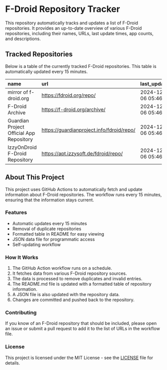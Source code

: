 # F-Droid Repository Tracker

This repository automatically tracks and updates a list of F-Droid repositories. It provides an up-to-date overview of various F-Droid repositories, including their names, URLs, last update times, app counts, and descriptions.

## Tracked Repositories

Below is a table of the currently tracked F-Droid repositories. This table is automatically updated every 15 minutes.

<!-- START_FDROID_REPO_TABLE -->

| name                                     | url                                       | last_updated        |   app_count | description   |
|:-----------------------------------------|:------------------------------------------|:--------------------|------------:|:--------------|
| mirror of f-droid.org                    | https://fdroid.org/repo/                  | 2024-12-06 05:46:28 |           0 | N/A           |
| F-Droid Archive                          | https://f-droid.org/archive/              | 2024-12-06 05:46:29 |           0 | N/A           |
| Guardian Project Official App Repository | https://guardianproject.info/fdroid/repo/ | 2024-12-06 05:46:29 |           0 | N/A           |
| IzzyOnDroid F-Droid Repository           | https://apt.izzysoft.de/fdroid/repo/      | 2024-12-06 05:46:31 |           0 | N/A           |

<!-- END_FDROID_REPO_TABLE -->

## About This Project

This project uses GitHub Actions to automatically fetch and update information about F-Droid repositories. The workflow runs every 15 minutes, ensuring that the information stays current.

### Features

- Automatic updates every 15 minutes
- Removal of duplicate repositories
- Formatted table in README for easy viewing
- JSON data file for programmatic access
- Self-updating workflow

### How It Works

1. The GitHub Action workflow runs on a schedule.
2. It fetches data from various F-Droid repository sources.
3. The data is processed to remove duplicates and invalid entries.
4. The README.md file is updated with a formatted table of repository information.
5. A JSON file is also updated with the repository data.
6. Changes are committed and pushed back to the repository.

### Contributing

If you know of an F-Droid repository that should be included, please open an issue or submit a pull request to add it to the list of URLs in the workflow file.

### License

This project is licensed under the MIT License - see the [LICENSE](LICENSE) file for details.
